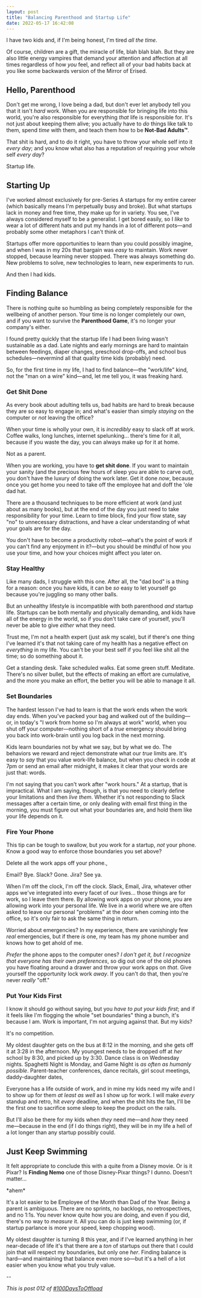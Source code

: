 ```yaml
---
layout: post
title: "Balancing Parenthood and Startup Life"
date: 2022-05-17 16:42:08
---
```


I have two kids and, if I'm being honest, I'm tired _all the time_.

Of course, children are a gift, the miracle of life, blah blah blah. But they are also little energy vampires that demand your attention and affection at all times regardless of how _you_ feel, and reflect all of your bad habits back at you like some backwards version of the Mirror of Erised.

## Hello, Parenthood

Don't get me wrong, I love being a dad, but don't ever let anybody tell you that it isn't _hard_ work. When you are responsible for bringing life into this world, you're also responsible for everything _that_ life is responsible for. It's not just about keeping them alive; you actually have to _do_ things like talk to them, spend _time_ with them, and teach them how to be **Not-Bad Adults™**.

That shit is hard, and to do it right, you have to throw your whole self into it _every day_; and you know what also has a reputation of requiring your whole self _every day_?

Startup life.

## Starting Up

I've worked almost exclusively for pre-Series A startups for my entire career (which basically means I'm perpetually busy and broke). But what startups lack in money and free time, they make up for in variety. You see, I've always considered myself to be a generalist. I get bored easily, so I _like_ to wear a lot of different hats and put my hands in a lot of different pots—and probably some other metaphors I can't think of.

Startups offer more opportunities to learn than you could possibly imagine, and when I was in my 20s that bargain was _easy_ to maintain. Work never stopped, because learning never stopped. There was always something do. New problems to solve, new technologies to learn, new experiments to run.

And then I had kids.

## Finding Balance

There is nothing quite so humbling as being completely responsible for the wellbeing of another person. Your time is no longer completely our own, and if you want to survive the **Parenthood Game**, it's no longer your company's either.

I found pretty quickly that the startup life I had been living wasn't sustainable as a dad. Late nights and early mornings are hard to maintain between feedings, diaper changes, preschool drop-offs, and school bus schedules—nevermind all that quality time kids (probably) need.

So, for the first time in my life, I had to find balance—the "work/life" kind, not the "man on a wire" kind—and, let me tell you, it was freaking hard.

### Get Shit Done

As every book about adulting tells us, bad habits are hard to break because they are so easy to engage in; and what's easier than simply _staying_ on the computer or _not_ leaving the office?

When your time is wholly your own, it is _incredibly_ easy to slack off at work. Coffee walks, long lunches, internet spelunking... there's time for it all, because if you waste the day, you can always make up for it at home.

Not as a parent.

When you are working, you have to **get shit done**. If you want to maintain your sanity (and the precious few hours of sleep you are able to carve out), you don't have the luxury of doing the work later. Get it done _now_, because once you get home you need to take off the employee hat and doff the 'ole dad hat.

There are a thousand techniques to be more efficient at work (and just about as many books), but at the end of the day you just need to take responsibility for your time. Learn to time block, find your flow state, say "no" to unnecessary distractions, and have a clear understanding of what your goals are for the day.

You don't have to become a productivity robot—what's the point of work if you can't find any enjoyment in it?—but you should be mindful of how you use your time, and how your choices might affect you later on.

### Stay Healthy

Like many dads, I struggle with this one. After all, the "dad bod" is a thing for a reason: once you have kids, it can be _so_ easy to let yourself go because you're juggling so many other balls.

But an unhealthy lifestyle is incompatible with both parenthood _and_ startup life. Startups can be both mentally and physically demanding, and kids have all of the energy in the world, so if you don't take care of yourself, you'll never be able to give _either_ what they need.

Trust me, I'm not a health expert (just ask my scale), but if there's one thing I've learned it's that not taking care of my health has a negative effect on _everything_ in my life. You can't be your best self if you feel like shit all the time; so do something about it.

Get a standing desk. Take scheduled walks. Eat some green stuff. Meditate. There's no silver bullet, but the effects of making an effort are cumulative, and the more you make an effort, the better you will be able to manage it all.

### Set Boundaries

The hardest lesson I've had to learn is that the work ends when the work day ends. When you've packed your bag and walked out of the building—or, in today's "I work from home so I'm always at work" world, when you shut off your computer—nothing short of a _true_ emergency should bring you back into work-brain until you log back in the next morning.

Kids learn boundaries not by what we say, but by what we do. The behaviors we reward and reject demonstrate what our _true_ limits are. It's easy to _say_ that you value work-life balance, but when you check in code at 7pm or send an email after midnight, it makes it clear that your words are just that: words.

I'm not saying that you can't work after "work hours." At a startup, that is impractical. What I am saying, though, is that you need to clearly define your limitations and then _live them_. Whether it's not responding to Slack messages after a certain time, or only dealing with email first thing in the morning, you must figure out what your boundaries are, and hold them like your life depends on it.

### Fire Your Phone

This tip can be tough to swallow, but _you_ work for a startup, _not_ your phone. Know a good way to enforce those boundaries you set above?

Delete all the work apps off your phone.,

Email? Bye.
Slack? Gone.
Jira? See ya.

When I'm off the clock, I'm off the clock. Slack, Email, Jira, whatever other apps we've integrated into every facet of our lives... those things are for work, so I leave them there.
By allowing work apps on your phone, you are allowing work into your personal life. We live in a world where we are often asked to leave our personal "problems" at the door when coming into the office, so it's only fair to ask the same thing in return.

Worried about emergencies? In my experience, there are vanishingly few _real_ emergencies, but if there _is_ one, my team has my phone number and knows how to get ahold of me.

_Prefer_ the phone apps to the computer ones? *I don't get it, but I recognize that everyone has their own preferences*, so dig out one of the old phones you have floating around a drawer and throw your work apps on _that_. Give yourself the opportunity lock work _away_. If you can't do that, then you're never _really_ "off."

### Put Your Kids First

I know it should go without saying, but you _have to put your kids first_; and if it feels like I'm flogging the whole "set boundaries" thing a bunch, it's because I am. Work is important, I'm not arguing against that. But my kids?

It's no competition.

My oldest daughter gets on the bus at 8:12 in the morning, and she gets off it at 3:28 in the afternoon. My youngest needs to be dropped off at _her_ school by 8:30, and picked up by 3:30. Dance class is on Wednesday nights. Spaghetti Night is Monday, and Game Night is _as often as humanly possible_. Parent-teacher conferences, dance recitals, girl scout meetings, daddy-daughter dates,

Everyone has a life outside of work, and in mine my kids need my wife and I to show up for them _at least as well_ as I show up for work. I will make _every_ standup and retro, hit _every_ deadline, and when the shit hits the fan, I'll be the first one to sacrifice some sleep to keep the product on the rails.

But I'll also be there for my kids when *they* need me—and *how* they need me—because in the end (if I do things right), they will be in my life a hell of a lot longer than any startup possibly could.

## Just Keep Swimming

It felt appropriate to conclude this with a quite from a Disney movie. Or is it Pixar? Is **Finding Nemo** one of those Disney-Pixar things? I dunno. Doesn't matter...

\*ahem\*

It's a lot easier to be Employee of the Month than Dad of the Year. Being a parent is ambiguous. There are no sprints, no backlogs, no retrospectives, and no 1:1s. You never know quite how you are doing, and even if you did, there's no way to _measure_ it. All you can do is just keep swimming (or, if startup parlance is more your speed, keep chopping wood).

My oldest daughter is turning 8 this year, and if I've learned anything in her near-decade of life it's that there are a _ton_ of startups out there that I could join that will respect my boundaries, but only one _her_. Finding balance is hard—and maintaining that balance even more so—but it's a hell of a lot easier when you know what you truly value.

--

_This is post 012 of [#100DaysToOffload](https://100daystooffload.com/)_